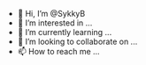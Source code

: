 - 👋 Hi, I’m @SykkyB
- 👀 I’m interested in ...
- 🌱 I’m currently learning ...
- 💞️ I’m looking to collaborate on ...
- 📫 How to reach me ...

<!---
SykkyB/SykkyB is a ✨ special ✨ repository because its `README.md` (this file) appears on your GitHub profile.
You can click the Preview link to take a look at your changes.
--->
